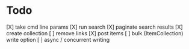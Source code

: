 # Todo

[X] take cmd line params
[X] run search
[X] paginate search results
[X] create collection
[ ] remove links
[X] post items
[ ] bulk (ItemCollection) write option
[ ] async / concurrent writing
